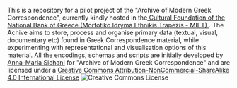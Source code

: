 This is a repository for a pilot project of the "Archive of Modern Greek Correspondence", currently kindly hosted in the<a href="http://www.miet.gr/web/en/miet/default.asp?categoryid=1&p=1
"> Cultural Foundation of the National Bank of Greece (Morfotiko Idryma Ethnikis Trapezis - MIET) </a>. The Achive aims to store, process and organise primary data (textual, visual, documentary etc) found in Greek Correspondence material, while experimenting with representational and visualisation options of this material.
All the encodings, schemas and scripts are initially developed by <a href="annasixani@gmail.com">Anna-Maria Sichani</a> for "Archive of Modern Greek Correspondence" and are licensed under a <a rel="license" href="http://creativecommons.org/licenses/by-nc-sa/4.0/">Creative Commons Attribution-NonCommercial-ShareAlike 4.0 International License</a> <lb/><img alt="Creative Commons License" style="border-width:0" src="https://i.creativecommons.org/l/by-nc-sa/4.0/88x31.png" />

